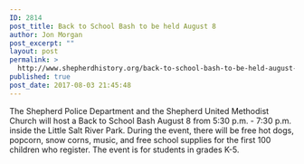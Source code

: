 ```yaml
---
ID: 2814
post_title: Back to School Bash to be held August 8
author: Jon Morgan
post_excerpt: ""
layout: post
permalink: >
  http://www.shepherdhistory.org/back-to-school-bash-to-be-held-august-8/
published: true
post_date: 2017-08-03 21:45:48
---
```

The Shepherd Police Department and the Shepherd United Methodist Church will host a Back to School Bash August 8 from 5:30 p.m. - 7:30 p.m. inside the Little Salt River Park. During the event, there will be free hot dogs, popcorn, snow corns, music, and free school supplies for the first 100 children who register. The event is for students in grades K-5.